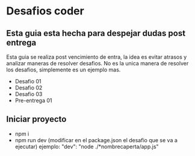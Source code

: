 # Desafios coder

## Esta guia esta hecha para despejar dudas post entrega

Esta guia se realiza post vencimiento de entra, la idea es evitar atrasos y analizar maneras de resolver desafios.
No es la unica manera de resolver los desafios, simplemente es un ejemplo mas.

- Desafio 01
- Desafio 02
- Desafio 03
- Pre-entrega 01

## Iniciar proyecto

- npm i
- npm run dev (modificar en el package.json el desafio que se va a ejecutar) 
    ejemplo: "dev": "node ./*nombrecaperta/app.js"